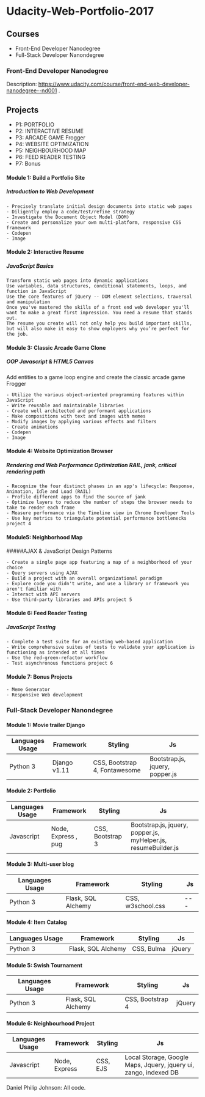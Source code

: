 # Udacity-Web-Portfolio-2017

## Courses
- Front-End Developer Nanodegree
- Full-Stack Developer Nanondegree



### Front-End Developer Nanodegree
Description: https://www.udacity.com/course/front-end-web-developer-nanodegree--nd001 . 

Projects
-----------------
- P1: PORTFOLIO 	
- P2: INTERACTIVE RESUME
- P3: ARCADE GAME Frogger 	
- P4: WEBSITE OPTIMIZATION 	
- P5: NEIGHBOURHOOD MAP 	
- P6: FEED READER TESTING 
- P7: Bonus 


#### Module 1: Build a Portfolio Site
##### Introduction to Web Development

    - Precisely translate initial design documents into static web pages
    - Diligently employ a code/test/refine strategy
    - Investigate the Document Object Model (DOM)
    - Create and personalize your own multi-platform, responsive CSS framework 
    - Codepen
    - Image

#### Module 2: Interactive Resume
##### JavaScript Basics

    Transform static web pages into dynamic applications
    Use variables, data structures, conditional statements, loops, and function in JavaScript
    Use the core features of jQuery -- DOM element selections, traversal and manipulation
    Once you've mastered the skills of a front end web developer you'll want to make a great first impression. You need a resume that stands out.
    The resume you create will not only help you build important skills, but will also make it easy to show employers why you’re perfect for the job.

#### Module 3: Classic Arcade Game Clone  
##### OOP Javascript & HTML5 Canvas

Add entities to a game loop engine and create the classic arcade game Frogger

    - Utilize the various object-oriented programming features within JavaScript
    - Write reusable and maintainable libraries
    - Create well architected and performant applications
    - Make compositions with text and images with memes
    - Modify images by applying various effects and filters
    - Create animations
    - Codepen
    - Image

#### Module 4: Website Optimization Browser
##### Rendering and Web Performance Optimization RAIL, jank, critical rendering path

    - Recognize the four distinct phases in an app's lifecycle: Response, Animation, Idle and Load (RAIL)
    - Profile different apps to find the source of jank
    - Optimize layers to reduce the number of steps the browser needs to take to render each frame
    - Measure performance via the Timeline view in Chrome Developer Tools
    - Use key metrics to triangulate potential performance bottlenecks project 4

#### Module5: Neighborhood Map
#####AJAX & JavaScript Design Patterns

    - Create a single page app featuring a map of a neighborhood of your choice
    - Query servers using AJAX
    - Build a project with an overall organizational paradigm
    - Explore code you didn't write, and use a library or framework you aren't familiar with
    - Interact with API servers
    - Use third-party libraries and APIs project 5

#### Module 6: Feed Reader Testing
##### JavaScript Testing

    - Complete a test suite for an existing web-based application
    - Write comprehensive suites of tests to validate your application is functioning as intended at all times
    - Use the red-green-refactor workflow
    - Test asynchronous functions project 6

#### Module 7: Bonus Projects
    - Meme Generator
    - Responsive Web development

### Full-Stack Developer Nanondegree

#### Module 1: Movie trailer Django
| Languages Usage | Framework | Styling | Js |
| --------------- | --------- | ------- |----|
|  Python 3       |   Django v1.11|   CSS, Bootstrap 4, Fontawesome     | Bootstrap.js, jquery, popper.js   |


#### Module 2: Portfolio 
| Languages Usage | Framework | Styling | Js |
| --------------- | --------- | ------- |----|
|  Javascript  | Node, Express , pug | CSS, Bootstrap 3 | Bootstrap.js, jquery, popper.js, myHelper.js, resumeBuilder.js |

#### Module 3: Multi-user blog 

| Languages Usage | Framework | Styling | Js |
| --------------- | --------- | ------- |----|
| Python 3  | Flask, SQL Alchemy   | CSS, w3school.css    |  ---   |


#### Module 4: Item Catalog

| Languages Usage | Framework | Styling | Js |
| --------------- | --------- | ------- |----|
| Python 3  | Flask, SQL Alchemy   | CSS, Bulma    |  jQuery  |


#### Module 5: Swish Tournament
| Languages Usage | Framework | Styling | Js |
| --------------- | --------- | ------- |----|
| Python 3  | Flask, SQL Alchemy   | CSS, Bootstrap 4    |  jQuery  |

#### Module 6: Neighbourhood Project
| Languages Usage | Framework | Styling | Js |
| --------------- | --------- | ------- |----|
| Javascript  | Node, Express   | CSS, EJS    |  Local Storage, Google Maps, Jquery, jquery ui, zango, indexed DB |







Daniel Philip Johnson: All code.